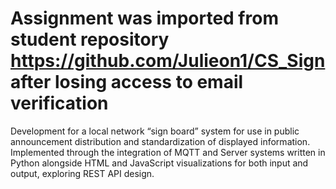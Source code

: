 # Assignment was imported from student repository https://github.com/Julieon1/CS_Sign after losing access to email verification


Development for a local network “sign board” system for use in public announcement distribution and standardization of displayed information.
Implemented through the integration of MQTT and Server systems written in Python alongside HTML and JavaScript visualizations for both input and output, exploring REST API design.
